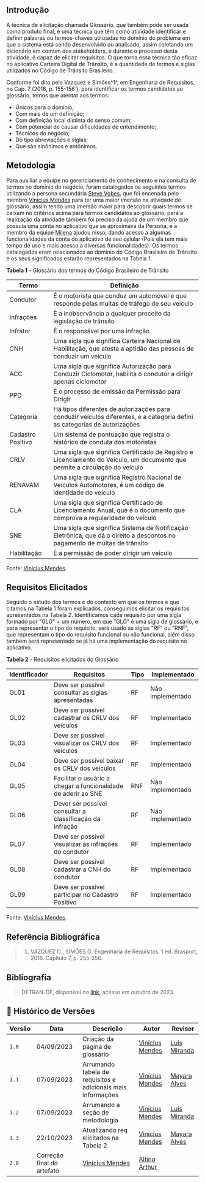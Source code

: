 ## Introdução
A técnica de elicitação chamada Glossário, que também pode ser usada como produto final, é uma técnica que têm como atividade identificar e definir palavras ou termos-chaves utilizadas no domínio do problema em que o sistema está sendo desenvolvido ou analisado, assim coletando um dicionário em comum dos stakeholders, e durante o processo desta atividade, é capaz de elicitar requisitos. O que torna essa técnica tão eficaz no aplicativo Carteira Digital de Trânsito, é a quantidade de termos e siglas utilizados no Código de Trânsito Brasileiro.

Conforme foi dito pelo Vazquez e Simões^1^, em  Engenharia de Requisitos, no Cap. 7 (2016, p. 155-156  ), para identificar os termos candidatos ao glossário, temos que atentar aos termos:
- Únicos para o domínio;
- Com mais de um definição;
- Com definição local distinta do senso comum;
- Com potencial de causar dificuldades de entendimento;
- Técnicos do negócio;
- Do tipo abreviações e siglas;
- Que são sinônimos e antônimos.

## Metodologia
Para auxiliar a equipe no gerenciamento de conhecimento e na consulta de termos no domínio de negócio, foram catalogados os seguintes termos utilizando a persona secundária [Steve Vobes](https://requisitos-de-software.github.io/2023.2-Carteira_Digital_de_Transito/elicita%C3%A7%C3%A3o/personas/), que foi encenada pelo membro [Vinícius Mendes](https://github.com/yabamiah) para ter uma maior imersão na atividade de glossário, assim tendo uma imersão maior para descobrir quais termos se caixam no critérios acima para termos candidatos ao glossário, para a realização da atividade também foi preciso da ajuda de um membro que possuia uma conta no aplicativo que se aproximava da Persona, e a membro da equipe [Milena](https://github.com/MilenaBaruc) ajudou nisso, dando acesso a algumas funcionalidades da conta do aplicativo de seu celular (Pois ela tem mais tempo de uso e mais acesso a diversas funcionalidades). Os termos catalogados eram relacionados ao domínio do Código Brasileiro de Trânsito e os seus significados estarão representados na Tabela 1.

**Tabela 1** - Glossário dos termos do Código Brasileiro de Trânsito

| **Termo** | **Definição** |
|-------|-----------|
|Condutor|É o motorista que conduz um automóvel e que responde pelas multas de tráfego de seu veículo |
|Infrações|É a inobservância a qualquer preceito da legislação de trânsito|
|Infrator|É o responsável por uma infração |
|CNH|Uma sigla que significa Carteira Nacional de Habilitação, que atesta a aptidão das pessoas de conduzir um veículo |
|ACC|Uma sigla que significa Autorização para Conduzir Ciclomotor, habilita o condutor a dirigir apenas ciclomotor |
|PPD|É o processo de emissão da Permissão para Dirigir |
|Categoria| Há tipos diferentes de autorizações para conduzir veículos diferentes, e a categoria defini as categorias de autorizações |
|Cadastro Positivo| Um sistema de pontuação que registra o histórico de conduta dos motoristas |
|CRLV| Uma sigla que significa Certificado de Registro e Licenciamento do Veículo, um documento que permite a circulação do veículo |
|RENAVAM| Uma sigla que significa Registro Nacional de Veículos Automotores, é um código de identidade do veículo |
|CLA|Uma sigla que significa Certificado de Licenciamento Anual, que é o documento que comprova a regularidade do veículo |
|SNE|Uma sigla que significa Sistema de Notificação Eletrônica, que dá o direito a descontos no pagamento de multas de trânsito |
|Habilitação| É a permissão de poder dirigir um veículo |

 Fonte: [Vinícius Mendes](https://github.com/yabamiah).

## Requisitos Elicitados
Seguido o estudo dos termos e do contexto em que os termos e que citamos na Tabela 1 foram explicados, conseguimos elicitar os requisitos apresentados na Tabela 2. Identificamos cada requisito por uma sigla formado por "GLO"  + um número, em que "GLO" é uma sigla de glossário, e para representar o tipo do requisito, será usado as siglas "RF" ou "RNF", que representam o tipo do requisito funcional ou não funcional, além disso também será representado se já há uma implementação do requisito no aplicativo.

**Tabela 2** - Requisitos elicitados do Glossário

| **Identificador** | **Requisitos** | **Tipo** | **Implementado** |
|--------------|-------------|-----|-----------------|
|GL01| Deve ser possível consultar as siglas apresentadas| RF | Não implementado |
|GL02| Deve ser possível cadastrar os CRLV dos veículos | RF| Implementado |
|GL03| Deve ser possível visualizar os CRLV dos veículos | RF| Implementado |
|GL04| Deve ser possível baixar os CRLV dos veículos| RF | Implementado |
|GL05| Facilitar o usuário a chegar a funcionalidade de aderir ao SNE       | RNF | Não implementado |
|GL06| Dever ser possível consultar a classificação da infração | RF | Não implementado |
|GL07| Deve ser possível visualizar as infrações do condutor | RF | Implementado |
|GL08| Deve ser possível cadastrar a CNH do condutor | RF | Implementado |
|GL09| Deve ser possível participar no Cadastro Positivo | RF | Implementado |

Fonte: [Vinícius Mendes](https://github.com/yabamiah).

## Referência Bibliográfica
> 1. VAZQUEZ C., SIMÕES G.  Engenharia de Requisitos. 1 ed. Brasport, 2016. Capítulo 7, p. 255-256. <br>

## Bibliografia
> DETRAN-DF, disponível no [link](https://www.detran.df.gov.br/), acesso em outubro de 2023.

## 📑 Histórico de Versões
| **Versão**   |   **Data**   | **Descrição** | **Autor** | **Revisor** |
|--------|---------|-----------|--------|---------|
|`1.0`| 04/09/2023 | Criação da página de glossário | [Vinícius Mendes](https://github.com/yabamiah)| [Luís Miranda](https://github.com/LuisMiranda10) |
|`1.1`| 07/09/2023 | Arrumando tabela de requisitos e adicionais mais informações| [Vinícius Mendes](https://github.com/yabamiah)| [Mayara Alves](https://github.com/Mayara-tech) |
|`1.2`| 07/09/2023 | Arrumando a seção de metodologia | [Vinícius Mendes](https://github.com/yabamiah)| [Luís Miranda](https://github.com/LuisMiranda10) |
|`1.3`| 22/10/2023| Atualizando req elicitados na Tabela 2 | [Vinícius Mendes](https://github.com/yabamiah) | [Mayara Alves](https://github.com/Mayara-tech) |
|`2.0` | Correção final do artefato | [Vinícius Mendes](htpps://github.com/yabamiah) | [Altino Arthur](https://github.com/arthurrochamoreira) | 
